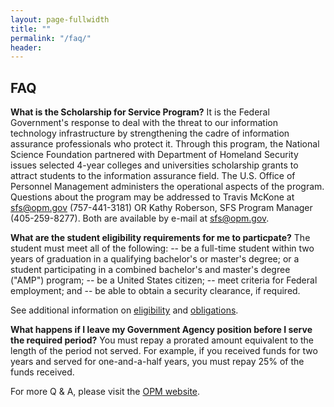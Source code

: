 ```yaml
---
layout: page-fullwidth
title: ""
permalink: "/faq/"
header:
---
```


## FAQ
**What is the Scholarship for Service Program?**
It is the Federal Government's response to deal with the threat to our information technology infrastructure by strengthening the cadre of information assurance professionals who protect it. Through this program, the National Science Foundation partnered with Department of Homeland Security issues selected 4-year colleges and universities scholarship grants to attract students to the information assurance field. The U.S. Office of Personnel Management administers the operational aspects of the program. Questions about the program may be addressed to Travis McKone at sfs@opm.gov (757-441-3181) OR Kathy Roberson, SFS Program Manager (405-259-8277). Both are available by e-mail at sfs@opm.gov.


**What are the student eligibility requirements for me to particpate?**
The student must meet all of the following: -- be a full-time student within two years of graduation in a qualifying bachelor's or master's degree; or a student participating in a combined bachelor's and master's degree ("AMP") program; -- be a United States citizen; -- meet criteria for Federal employment; and -- be able to obtain a security clearance, if required.

See additional information on [eligibility](../eligibility) and [obligations](../obligations).


**What happens if I leave my Government Agency position before I serve the required period?**
You must repay a prorated amount equivalent to the length of the period not served. For example, if you received funds for two years and served for one-and-a-half years, you must repay 25% of the funds received.



For more Q & A, please visit the [OPM website](https://www.sfs.opm.gov/StudFAQ.aspx).
